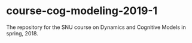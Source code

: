 # course-cog-modeling-2019-1
The repository for the SNU course on Dynamics and Cognitive Models in spring, 2018.
